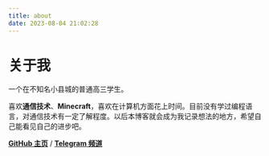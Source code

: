 ```yaml
---
title: about
date: 2023-08-04 21:02:28
---
```


# 关于我

一个在不知名小县城的普通高三学生。

喜欢**通信技术**、**Minecraft**，喜欢在计算机方面花上时间。目前没有学过编程语言，对通信技术有一定了解程度。以后本博客就会成为我记录想法的地方，希望自己能看见自己的进步吧。

**[GitHub 主页](https://github.com/NevadaCities)** / **[Telegram 频道](https://t.me/LinBeitsi)**
